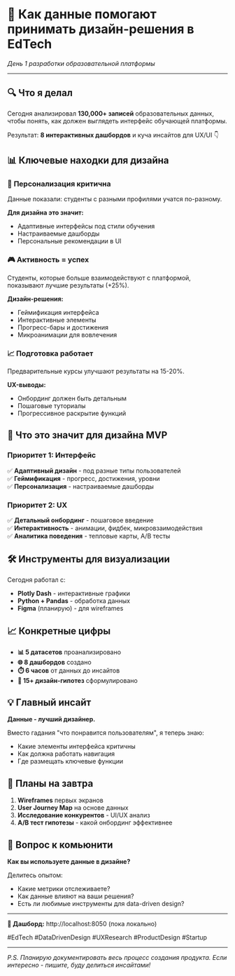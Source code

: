 # 🎨 Как данные помогают принимать дизайн-решения в EdTech

*День 1 разработки образовательной платформы*

---

## 🔍 Что я делал

Сегодня анализировал **130,000+ записей** образовательных данных, чтобы понять, как должен выглядеть интерфейс обучающей платформы.

Результат: **8 интерактивных дашбордов** и куча инсайтов для UX/UI 👇

## 📊 Ключевые находки для дизайна

### 🎯 **Персонализация критична**
Данные показали: студенты с разными профилями учатся по-разному.

**Для дизайна это значит:**
- Адаптивные интерфейсы под стили обучения
- Настраиваемые дашборды
- Персональные рекомендации в UI

### 🎮 **Активность = успех**
Студенты, которые больше взаимодействуют с платформой, показывают лучшие результаты (+25%).

**Дизайн-решения:**
- Геймификация интерфейса
- Интерактивные элементы
- Прогресс-бары и достижения
- Микроанимации для вовлечения

### 📈 **Подготовка работает**
Предварительные курсы улучшают результаты на 15-20%.

**UX-выводы:**
- Онбординг должен быть детальным
- Пошаговые туториалы
- Прогрессивное раскрытие функций

## 🎨 Что это значит для дизайна MVP

### Приоритет 1: Интерфейс
✅ **Адаптивный дизайн** - под разные типы пользователей  
✅ **Геймификация** - прогресс, достижения, уровни  
✅ **Персонализация** - настраиваемые дашборды  

### Приоритет 2: UX
✅ **Детальный онбординг** - пошаговое введение  
✅ **Интерактивность** - анимации, фидбек, микровзаимодействия  
✅ **Аналитика поведения** - тепловые карты, A/B тесты  

## 🛠 Инструменты для визуализации

Сегодня работал с:
- **Plotly Dash** - интерактивные графики
- **Python + Pandas** - обработка данных
- **Figma** (планирую) - для wireframes

## 📈 Конкретные цифры

- **📊 5 датасетов** проанализировано
- **🌐 8 дашбордов** создано
- **⏱️ 6 часов** от данных до инсайтов
- **🎯 15+ дизайн-гипотез** сформулировано

## 💡 Главный инсайт

**Данные - лучший дизайнер.**

Вместо гадания "что понравится пользователям", я теперь знаю:
- Какие элементы интерфейса критичны
- Как должна работать навигация
- Где размещать ключевые функции

## 🎯 Планы на завтра

1. **Wireframes** первых экранов
2. **User Journey Map** на основе данных
3. **Исследование конкурентов** - UI/UX анализ
4. **A/B тест гипотезы** - какой онбординг эффективнее

## 🤔 Вопрос к комьюнити

**Как вы используете данные в дизайне?**

Делитесь опытом:
- Какие метрики отслеживаете?
- Как данные влияют на ваши решения?
- Есть ли любимые инструменты для data-driven design?

---

**🔗 Дашборд:** http://localhost:8050 (пока локально)

#EdTech #DataDrivenDesign #UXResearch #ProductDesign #Startup

---

*P.S. Планирую документировать весь процесс создания продукта. Если интересно - пишите, буду делиться инсайтами!* 